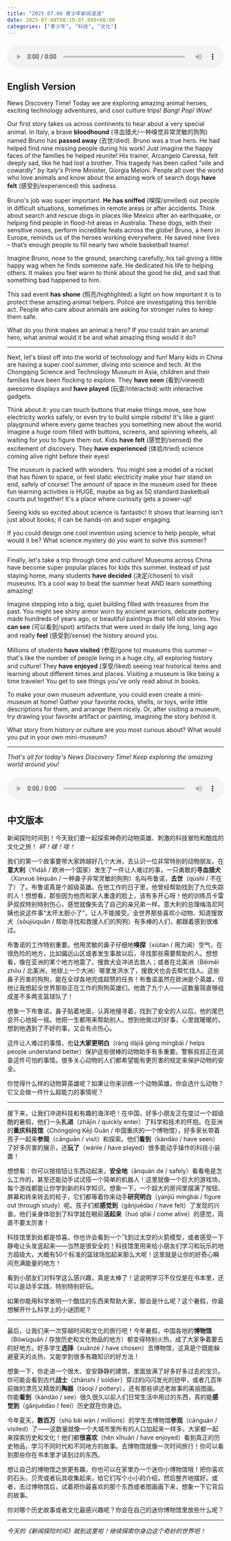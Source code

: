 ```yaml
---
title: "2025.07.08 青少年新闻速递"
date: 2025-07-08T08:19:07.898+08:00
categories: ["青少年", "科技", "文化"]
---
```

<audio controls style="width: 100%; max-width: 900px; margin: 1.5em 0; display: block;">
  <source src="/mp3/teen_news/20250708.en.mp3" type="audio/mpeg">
</audio>

## English Version

News Discovery Time! Today we are exploring amazing animal heroes, exciting technology adventures, and cool culture trips!
*Bang! Pop! Wow!*

Our first story takes us across continents to hear about a very special animal. In Italy, a brave **bloodhound** (寻血猎犬/一种嗅觉非常灵敏的狗狗) named Bruno has **passed away** (去世/died). Bruno was a true hero. He had helped find nine missing people during his work! Just imagine the happy faces of the families he helped reunite! His trainer, Arcangelo Caressa, felt deeply sad, like he had lost a brother. This tragedy has been called "vile and cowardly" by Italy's Prime Minister, Giorgia Meloni. People all over the world who love animals and know about the amazing work of search dogs **have felt** (感受到/experienced) this sadness.

Bruno's job was super important. **He has sniffed** (嗅探/smelled) out people in difficult situations, sometimes in remote areas or after accidents. Think about search and rescue dogs in places like Mexico after an earthquake, or helping find people in flood-hit areas in Australia. These dogs, with their sensitive noses, perform incredible feats across the globe! Bruno, a hero in Europe, reminds us of the heroes working everywhere. He saved nine lives – that’s enough people to fill nearly two whole basketball teams!

Imagine Bruno, nose to the ground, searching carefully, his tail giving a little happy wag when he finds someone safe. He dedicated his life to helping others. It makes you feel warm to think about the good he did, and sad that something bad happened to him.

This sad event **has shone** (照亮/highlighted) a light on how important it is to protect these amazing animal helpers. Police are investigating this terrible act. People who care about animals are asking for stronger rules to keep them safe.

What do you think makes an animal a hero? If you could train an animal hero, what animal would it be and what amazing thing would it do?

---

Next, let's blast off into the world of technology and fun! Many kids in China are having a super cool summer, diving into science and tech. At the Chongqing Science and Technology Museum in Asia, children and their families have been flocking to explore. They **have seen** (看到/viewed) awesome displays and **have played** (玩耍/interacted) with interactive gadgets.

Think about it: you can touch buttons that make things move, see how electricity works safely, or even try to build simple robots! It's like a giant playground where every game teaches you something new about the world. Imagine a huge room filled with buttons, screens, and spinning wheels, all waiting for *you* to figure them out. Kids **have felt** (感觉到/sensed) the excitement of discovery. They **have experienced** (体验/tried) science coming alive right before their eyes!

The museum is packed with wonders. You might see a model of a rocket that has flown to space, or feel static electricity make your hair stand on end, safely of course! The amount of space in the museum used for these fun learning activities is HUGE, maybe as big as 50 standard basketball courts put together! It's a place where curiosity gets a power-up!

Seeing kids so excited about science is fantastic! It shows that learning isn't just about books; it can be hands-on and super engaging.

If you could design one cool invention using science to help people, what would it be? What science mystery do *you* want to solve this summer?

---

Finally, let's take a trip through time and culture! Museums across China have become super popular places for kids this summer. Instead of just staying home, many students **have decided** (决定/chosen) to visit museums. It’s a cool way to beat the summer heat AND learn something amazing!

Imagine stepping into a big, quiet building filled with treasures from the past. You might see shiny armor worn by ancient warriors, delicate pottery made hundreds of years ago, or beautiful paintings that tell old stories. You **can see** (可以看到/spot) artifacts that were used in daily life long, long ago and really **feel** (感受到/sense) the history around you.

Millions of students **have visited** (参观/gone to) museums this summer – that's like the number of people living in a huge city, all exploring history and culture! They **have enjoyed** (享受/liked) seeing real historical items and learning about different times and places. Visiting a museum is like being a time traveler! You get to see things you've only read about in books.

To make your own museum adventure, you could even create a mini-museum at home! Gather your favorite rocks, shells, or toys, write little descriptions for them, and arrange them nicely. Or, after visiting a museum, try drawing your favorite artifact or painting, imagining the story behind it.

What story from history or culture are *you* most curious about? What would you put in your own mini-museum?

---
*That's all for today's News Discovery Time! Keep exploring the amazing world around you!*

<audio controls style="width: 100%; max-width: 900px; margin: 1.5em 0; display: block;">
  <source src="/mp3/teen_news/20250708.cn.mp3" type="audio/mpeg">
</audio>

## 中文版本

新闻探险时间到！今天我们要一起探索神奇的动物英雄、刺激的科技冒险和酷炫的文化之旅！
*砰！啵！哇！*

我们的第一个故事要带大家跨越好几个大洲，去认识一位非常特别的动物朋友。在**意大利**（Yìdàlì / 欧洲一个国家）发生了一件让人难过的事，一只勇敢的**寻血猎犬**（Xúnxuè lièquǎn / 一种鼻子非常灵敏的狗狗）名叫布鲁诺，**去世**（qùshì / 不在了）了。布鲁诺真是个超级英雄。在他工作的日子里，他曾经帮助找到了九位失踪的人！想想看，那些因为他而和家人重逢的脸上，该有多开心呀！他的训练员卡雷萨叔叔特别特别伤心，感觉就像失去了自己的亲兄弟一样。意大利的总理梅洛尼阿姨也说这件事“太坏太胆小了”，让人不能接受。全世界那些喜欢小动物、知道搜救犬（sōujiùquǎn / 帮助寻找和救援人们的狗狗）有多棒的人们，都跟着感到很难过。

布鲁诺的工作特别重要。他用灵敏的鼻子仔细地**嗅探**（xiùtàn / 用力闻）空气，在很危险的地方，比如偏远山区或者发生事故以后，寻找那些需要帮助的人。想想看，像在亚洲的某个地方地震了，搜救犬会冲进去救人；或者在北美洲（Běiměi zhōu / 北美洲，地球上一个大洲）哪里发洪水了，搜救犬也会去帮忙找人。这些鼻子厉害的狗狗，能在全球各地完成超赞的任务！布鲁诺虽然在欧洲是个英雄，但他让我想起全世界那些正在工作的狗狗英雄们。他救了九个人——这数量简直够组成差不多两支篮球队了！

想象一下布鲁诺，鼻子贴着地面，认真地搜寻着，找到了安全的人以后，他的尾巴会开心地摇一摇。他把一生都用来帮助别人。想到他做过的好事，心里就暖暖的，想到他遇到了不好的事，又会有点伤心。

这件让人难过的事情，也**让大家更明白**（ràng dàjiā gèng míngbái / helps people understand better）保护这些很棒的动物助手有多重要。警察叔叔正在调查这件可怕的事情。很多关心动物的人们都希望能有更厉害的规定来保护动物的安全。

你觉得什么样的动物算英雄呢？如果让你来训练一个动物英雄，你会选什么动物？它又会做一件什么超能力的事情呢？

---

接下来，让我们冲进科技和有趣的海洋吧！在中国，好多小朋友正在度过一个超级酷的暑假，他们一头**扎进**（zhājìn / quickly enter）了科学和技术的怀抱。在亚洲的**重庆科技馆**（Chóngqìng Kējì Guǎn / 中国重庆的一个博物馆），好多家长带着孩子一起来**参观**（cānguān / visit）和探索。他们**看到**（kàndào / have seen）了好多厉害的展示，还**玩了**（wánle / have played）很多能动手操作的科技小装置！

想想看：你可以按按钮让东西动起来，**安全地**（ānquán de / safely）看看电是怎么工作的，甚至还能动手试试搭一个简单的机器人！这里就像一个巨大的游戏场，每个游戏都能让你学到新的科学知识。想象一下，一个超大的房间里摆满了按钮、屏幕和转来转去的轮子，它们都等着你来动手**研究明白**（yánjiū míngbái / figure out through study）呢。孩子们都**感觉到**（gǎnjuédào / have felt）了发现的兴奋。他们亲身体验到了科学就在眼前**活起来**（huó qǐlái / come alive）的感觉，简直不要太厉害！

科技馆里到处都是惊喜。你也许会看到一个飞到过太空的火箭模型，或者感受一下静电让头发竖起来——当然是很安全的！科技馆里用来给小朋友们学习和玩乐的地方超级大，大概有50个标准的篮球场加起来那么大呢！这里就是让你的好奇心瞬间充满能量的地方！

看到小朋友们对科学这么感兴趣，真是太棒了！这说明学习不仅仅是在书本里，还可以是动手实践，特别特别好玩。

如果你能用科学发明一个酷炫的东西来帮助大家，那会是什么呢？这个暑假，你最想解开什么科学上的小谜团呢？

---

最后，让我们来一次穿越时间和文化的旅行吧！今年暑假，中国各地的**博物馆**（Bówùguǎn / 存放历史和文化物品的地方）都变得特别火热，成了大家争着要去的好地方。好多学生**选择**（xuǎnzé / have chosen）去博物馆，这真是个既能躲避夏天的炎热，又能学到很多有趣知识的好方法！

想象一下，你走进一个很大、安安静静的建筑，里面放满了好多好多过去的宝贝。你可能会看到古代**战士**（zhànshì / soldier）穿过的闪闪发光的铠甲，或者几百年前做的漂亮又精致的**陶器**（táoqì / pottery），还有那些讲述老故事的美丽图画。你能**看到**（kàndào / see）很久很久以前人们日常生活中用过的东西，真的能**感觉到**（gǎnjuédào / feel）历史就在你身边。

今年夏天，**数百万**（shù bǎi wàn / millions）的学生去博物馆**参观**（cānguān / visited）了——这数量就像一个大城市里所有的人口加起来一样多，大家都一起来探索历史和文化！他们都**很喜欢**（hěn xǐhuān / have enjoyed）看到真正的历史物品，学习不同时代和不同地方的故事。去博物馆就像一次时间旅行！你可以看到那些你在书本里才读到过的东西。

想让自己的博物馆之旅更有趣，你也可以在家里办一个迷你小博物馆哦！把你喜欢的石头、贝壳或者玩具收集起来，给它们写个小小的介绍，然后整齐地摆好。或者，去过博物馆后，试着把你最喜欢的那个东西或者图画画下来，想象一下它背后的故事。

你对哪个历史故事或者文化最感兴趣呢？你会在自己的迷你博物馆里放些什么呢？

---
*今天的《新闻探险时间》就到这里啦！继续探索你身边这个奇妙的世界吧！*